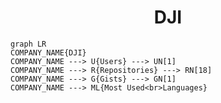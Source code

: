 <h1 align="center">DJI</h1>

```mermaid
graph LR
COMPANY_NAME{DJI}
COMPANY_NAME ---> U{Users} ---> UN[1]
COMPANY_NAME ---> R{Repositories} ---> RN[18]
COMPANY_NAME ---> G{Gists} ---> GN[1]
COMPANY_NAME ---> ML{Most Used<br>Languages}
```
